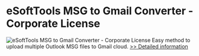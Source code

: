 # eSoftTools MSG to Gmail Converter - Corporate License
![eSoftTools MSG to Gmail Converter - Corporate License](https://mycommerce.akamaized.net/api/pimages/P300974665/BIG/300974665.PNG)
Easy method to upload multiple Outlook MSG files to Gmail cloud.
[>> Detailed information](https://secure.shareit.com/shareit/product.html?productid=300974665&affiliateid=200057808)